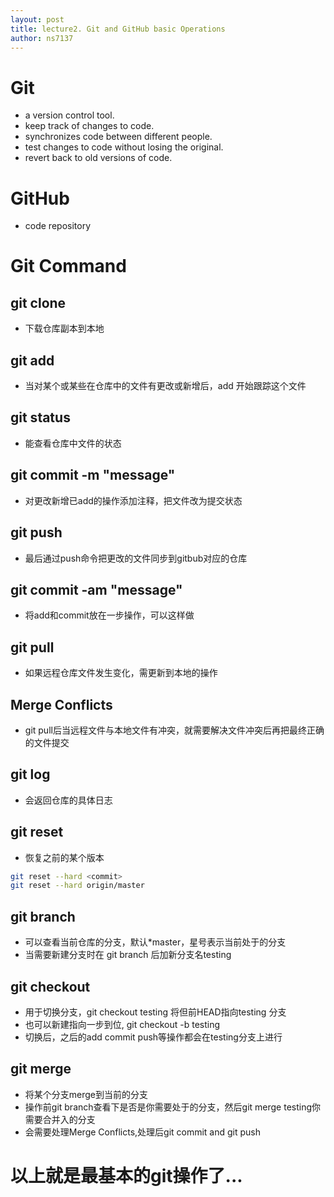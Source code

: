 ```yaml
---
layout: post
title: lecture2. Git and GitHub basic Operations
author: ns7137
---
```


# Git
- a version control tool.
- keep track of changes to code.
- synchronizes code between different people.
- test changes to code without losing the original.
- revert back to old versions of code.

# GitHub
- code repository

# Git Command
## git clone<url>
- 下载仓库副本到本地

## git add <filename>
- 当对某个或某些在仓库中的文件有更改或新增后，add 开始跟踪这个文件

## git status
- 能查看仓库中文件的状态

## git commit -m "message"
- 对更改新增已add的操作添加注释，把文件改为提交状态

## git push
- 最后通过push命令把更改的文件同步到gitbub对应的仓库

## git commit -am "message"
- 将add和commit放在一步操作，可以这样做

## git pull
- 如果远程仓库文件发生变化，需更新到本地的操作

## Merge Conflicts
- git pull后当远程文件与本地文件有冲突，就需要解决文件冲突后再把最终正确的文件提交

## git log
- 会返回仓库的具体日志

## git reset
- 恢复之前的某个版本
```bash
git reset --hard <commit>
git reset --hard origin/master
```

## git branch
- 可以查看当前仓库的分支，默认\*master，星号表示当前处于的分支
- 当需要新建分支时在 git branch 后加新分支名testing

## git checkout
- 用于切换分支，git checkout testing 将但前HEAD指向testing 分支
- 也可以新建指向一步到位, git checkout -b testing
- 切换后，之后的add commit push等操作都会在testing分支上进行

## git merge
- 将某个分支merge到当前的分支
- 操作前git branch查看下是否是你需要处于的分支，然后git merge testing你需要合并入的分支
- 会需要处理Merge Conflicts,处理后git commit and git push

# 以上就是最基本的git操作了...